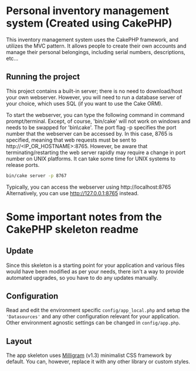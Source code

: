 # Personal inventory management system (Created using CakePHP)

This inventory management system uses the CakePHP framework, and utilizes the MVC pattern.
It allows people to create their own accounts and manage their personal belongings, including serial numbers, descriptions, etc...

## Running the project

This project contains a built-in server; there is no need to download/host your own webserver.
However, you will need to run a database server of your choice, which uses SQL (if you want to use the Cake ORM).

To start the webserver, you can type the following command in command prompt/terminal. 
Except, of course, 'bin/cake' will not work on windows and needs to be swapped for 'bin\cake'.
The port flag -p specifies the port number that the webserver can be accessed by. In this case,
8765 is specified, meaning that web requests must be sent to http://<IP_OR_HOSTNAME>:8765. 
However, be aware that terminating/restarting the web server rapidly may require a change in port number on UNIX platforms.
It can take some time for UNIX systems to release ports.

```bash
bin/cake server -p 8767
```

Typically, you can access the webserver using http://localhost:8765
Alternatively, you can use http://127.0.0.1:8765 instead.

# Some important notes from the CakePHP skeleton readme

## Update

Since this skeleton is a starting point for your application and various files
would have been modified as per your needs, there isn't a way to provide
automated upgrades, so you have to do any updates manually.

## Configuration

Read and edit the environment specific `config/app_local.php` and setup the 
`'Datasources'` and any other configuration relevant for your application.
Other environment agnostic settings can be changed in `config/app.php`.

## Layout

The app skeleton uses [Milligram](https://milligram.io/) (v1.3) minimalist CSS
framework by default. You can, however, replace it with any other library or
custom styles.
